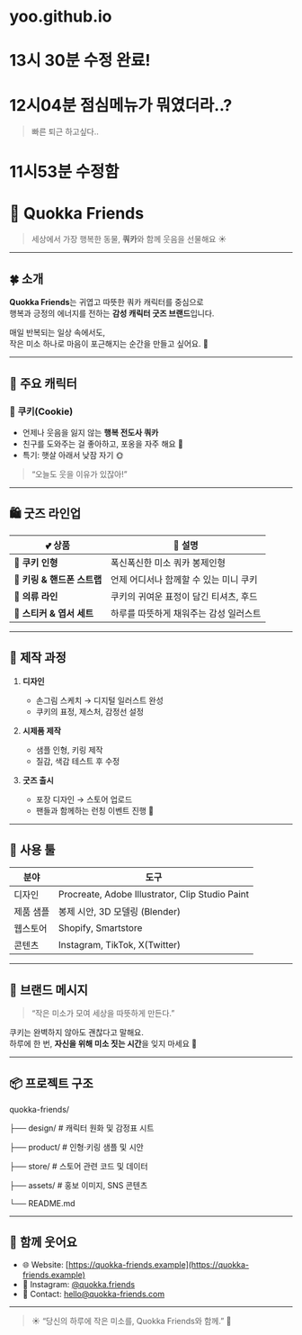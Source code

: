 # yoo.github.io

# 13시 30분 수정 완료!

# 12시04분 점심메뉴가 뭐였더라..?
> 빠른 퇴근 하고싶다..

# 11시53분 수정함

# 🧡 Quokka Friends

> 세상에서 가장 행복한 동물, **쿼카**와 함께 웃음을 선물해요 ☀️

---

## 🍀 소개

**Quokka Friends**는 귀엽고 따뜻한 쿼카 캐릭터를 중심으로  
행복과 긍정의 에너지를 전하는 **감성 캐릭터 굿즈 브랜드**입니다.

매일 반복되는 일상 속에서도,  
작은 미소 하나로 마음이 포근해지는 순간을 만들고 싶어요. 🌷

---

## 🧸 주요 캐릭터

### 🧡 **쿠키(Cookie)**
- 언제나 웃음을 잃지 않는 **행복 전도사 쿼카**
- 친구를 도와주는 걸 좋아하고, 포옹을 자주 해요 🤗  
- 특기: 햇살 아래서 낮잠 자기 🌞

> “오늘도 웃을 이유가 있잖아!”

---

## 🛍️ 굿즈 라인업

| 💕 상품 | 🌈 설명 |
|----------|----------|
| 🧸 **쿠키 인형** | 폭신폭신한 미소 쿼카 봉제인형 |
| 🔑 **키링 & 핸드폰 스트랩** | 언제 어디서나 함께할 수 있는 미니 쿠키 |
| 👕 **의류 라인** | 쿠키의 귀여운 표정이 담긴 티셔츠, 후드 |
| 💌 **스티커 & 엽서 세트** | 하루를 따뜻하게 채워주는 감성 일러스트 |

---

## 🎨 제작 과정

1. **디자인**
   - 손그림 스케치 → 디지털 일러스트 완성  
   - 쿠키의 표정, 제스처, 감정선 설정

2. **시제품 제작**
   - 샘플 인형, 키링 제작  
   - 질감, 색감 테스트 후 수정

3. **굿즈 출시**
   - 포장 디자인 → 스토어 업로드  
   - 팬들과 함께하는 런칭 이벤트 진행 🎉

---

## 🧷 사용 툴

| 분야 | 도구 |
|------|------|
| 디자인 | Procreate, Adobe Illustrator, Clip Studio Paint |
| 제품 샘플 | 봉제 시안, 3D 모델링 (Blender) |
| 웹스토어 | Shopify, Smartstore |
| 콘텐츠 | Instagram, TikTok, X(Twitter) |

---

## 🌼 브랜드 메시지

> “작은 미소가 모여 세상을 따뜻하게 만든다.”  

쿠키는 완벽하지 않아도 괜찮다고 말해요.  
하루에 한 번, **자신을 위해 미소 짓는 시간**을 잊지 마세요 🌈

---

## 📦 프로젝트 구조

quokka-friends/

├── design/ # 캐릭터 원화 및 감정표 시트

├── product/ # 인형·키링 샘플 및 시안

├── store/ # 스토어 관련 코드 및 데이터

├── assets/ # 홍보 이미지, SNS 콘텐츠

└── README.md


---

## 💌 함께 웃어요

- 🌐 Website: [https://quokka-friends.example](https://quokka-friends.example)  
- 📸 Instagram: [@quokka.friends](https://instagram.com/quokka.friends)  
- 🧡 Contact: hello@quokka-friends.com  

---

> ☀️ “당신의 하루에 작은 미소를, Quokka Friends와 함께.” 🧡



